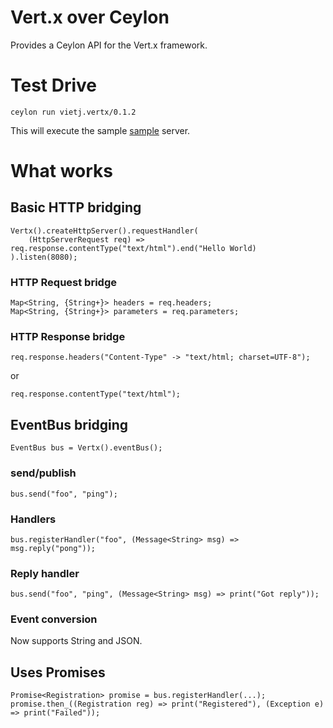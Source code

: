 # Vert.x over Ceylon

Provides a Ceylon API for the Vert.x framework.

# Test Drive

    ceylon run vietj.vertx/0.1.2

This will execute the sample [sample](https://github.com/vietj/ceylon-vertx/blob/master/source/vietj/vertx/run.ceylon) server.

# What works

## Basic HTTP bridging

    Vertx().createHttpServer().requestHandler(
        (HttpServerRequest req) => req.response.contentType("text/html").end("Hello World)
    ).listen(8080);

### HTTP Request bridge

    Map<String, {String+}> headers = req.headers;
    Map<String, {String+}> parameters = req.parameters;
    
### HTTP Response bridge
    
    req.response.headers("Content-Type" -> "text/html; charset=UTF-8");
    
or
    
    req.response.contentType("text/html");

## EventBus bridging

    EventBus bus = Vertx().eventBus();

### send/publish

    bus.send("foo", "ping");

### Handlers

    bus.registerHandler("foo", (Message<String> msg) => msg.reply("pong"));

### Reply handler

    bus.send("foo", "ping", (Message<String> msg) => print("Got reply"));

### Event conversion

Now supports String and JSON.

## Uses Promises

    Promise<Registration> promise = bus.registerHandler(...);
    promise.then_((Registration reg) => print("Registered"), (Exception e) => print("Failed"));


